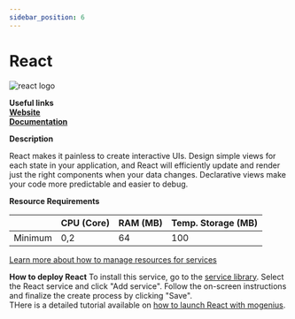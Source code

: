 ```yaml
---
sidebar_position: 6
---
```


# React

![react logo](https://api.dev.mogenius.com/file/id/def2a455-54ad-45ff-9a21-67bb98498501)

**Useful links**  
**[Website](https://reactjs.org/)**  
**[Documentation](https://reactjs.org/docs/getting-started.html)**  

**Description**

React makes it painless to create interactive UIs. Design simple views for each state in your application, and React will efficiently update and render just the right components when your data changes. Declarative views make your code more predictable and easier to debug.

**Resource Requirements**

||CPU (Core)|RAM (MB)  |Temp. Storage (MB)|
|--|--|--|--|
| Minimum | 0,2 |64| 100

[Learn more about how to manage resources for services](./../cloud-management/resource-management.md)

**How to deploy React**
To install this service, go to the [service library](./../mogenius-platform/service-library.md). Select the React service and click "Add service". Follow the on-screen instructions and finalize the create process by clicking "Save".  
THere is a detailed tutorial available on [how to launch React with mogenius](./../tutorials/launch-react-framework-in-the-cloud.md).
